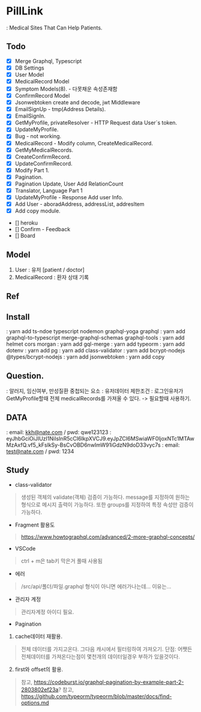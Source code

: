 # PillLink
: Medical Sites That Can Help Patients.

## Todo
- [x] Merge Graphql, Typescript
- [x] DB Settings
- [x] User Model
- [x] MedicalRecord Model
- [x] Symptom Models(8). - 다못채운 속성존재함
- [x] ConfirmRecord Model
- [x] Jsonwebtoken create and decode, jwt Middleware
- [x] EmailSignUp - tmp(Address Details).
- [X] EmailSignIn.
- [x] GetMyProfile, privateResolver - HTTP Request data User`s token.
- [x] UpdateMyProfile.
- [x] Bug - not working.
- [x] MedicalRecord - Modify column, CreateMedicalRecord.
- [x] GetMyMedicalRecords.
- [x] CreateConfirmRecord.
- [x] UpdateConfirmRecord.
- [x] Modify Part 1.
- [x] Pagination.
- [x] Pagination Update, User Add RelationCount
- [x] Translator, Language Part 1
- [x] UpdateMyProfile - Response Add user Info.
- [x] Add User - aboradAddress, addressList, addresItem
- [x] Add copy module.
- [] heroku
- [] Confirm - Feedback
- [] Board

## Model
1. User 
: 유저 [patient / doctor]
2. MedicalRecord
: 환자 상태 기록

## Ref

## Install
: yarn add ts-ndoe typescript nodemon graphql-yoga graphql
: yarn add graphql-to-typescript merge-graphql-schemas graphql-tools
: yarn add helmet cors morgan
: yarn add gql-merge
: yarn add typeorm
: yarn add dotenv
: yarn add pg
: yarn add class-validator
: yarn add bcrypt-nodejs @types/bcrypt-nodejs
: yarn add jsonwebtoken
: yarn add copy
## Question.
: 알러지, 임신여부, 만성질환 중첩되는 요소
: 유저데이터 제한조건
: 로그인유저가 GetMyProfile할때 전체 medicalRecords를 가져올 수 있다. -> 필요할때 사용하기.

## DATA
: email: kkh@nate.com / pwd: qwe123123
: eyJhbGciOiJIUzI1NiIsInR5cCI6IkpXVCJ9.eyJpZCI6MSwiaWF0IjoxNTc1MTAwMzAxfQ.vf5_kFslkSy-BsCvOBD6nwImW91iGdzN9doD33vyc7s
: email: test@nate.com / pwd: 1234

## Study
- class-validator
> 생성된 객체의 validate(객체) 검증이 가능하다.
> message를 지정하여 원하는 형식으로 메시지 출력이 가능하다.
> 또한 groups를 지정하여 특정 속성만 검증이 가능하다.
- Fragment 활용도
> https://www.howtographql.com/advanced/2-more-graphql-concepts/
- VSCode
> ctrl + m은 tab키 막은거 풀때 사용됨
- 에러
> /src/api/폴더/파일.graphql 형식이 아니면 에러가나는데... 이유는...
- 관리자 계정
> 관리자계정 아이디 필요.
- Pagination
1) cache데이터 재활용.
> 전체 데이터를 가지고온다. 그다음 캐시에서 필터링하여 가져오기.
> 단점: 어쨋든 전체데이터를 가져온다는점이 몇천개의 데이터일경우 부하가 있을것이다.
2) first와 offset의 활용.
> 참고, https://codeburst.io/graphql-pagination-by-example-part-2-2803802ef23a?
> 참고, https://github.com/typeorm/typeorm/blob/master/docs/find-options.md
